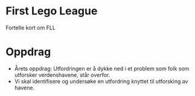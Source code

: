 # First Lego League
Fortelle kort om FLL

# Oppdrag
- Årets oppdrag: Utfordringen er
å dykke ned i et problem som folk som utforsker
verdenshavene, står overfor.
- Vi skal identifisere og undersøke en utfordring knyttet til utforsking av havene.
